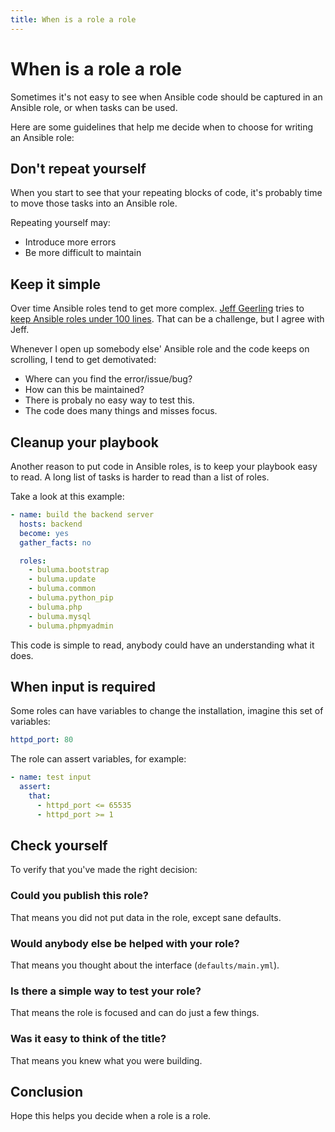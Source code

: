 ```yaml
---
title: When is a role a role
---
```


# When is a role a role

Sometimes it's not easy to see when Ansible code should be captured in an Ansible role, or when tasks can be used.

Here are some guidelines that help me decide when to choose for writing an Ansible role:

## Don't repeat yourself

When you start to see that your repeating blocks of code, it's probably time to move those tasks into an Ansible role.

Repeating yourself may:
- Introduce more errors
- Be more difficult to maintain

## Keep it simple

Over time Ansible roles tend to get more complex. [Jeff Geerling](https://www.jeffgeerling.com/) tries to [keep Ansible roles under 100 lines](https://www.ansible.com/blog/make-your-ansible-playbooks-flexible-maintainable-and-scalable). That can be a challenge, but I agree with Jeff.

Whenever I open up somebody else' Ansible role and the code keeps on scrolling, I tend to get demotivated:

- Where can you find the error/issue/bug?
- How can this be maintained?
- There is probaly no easy way to test this.
- The code does many things and misses focus.

## Cleanup your playbook

Another reason to put code in Ansible roles, is to keep your playbook easy to read. A long list of tasks is harder to read than a list of roles.

Take a look at this example:

```yaml
- name: build the backend server
  hosts: backend
  become: yes
  gather_facts: no

  roles:
    - buluma.bootstrap
    - buluma.update
    - buluma.common
    - buluma.python_pip
    - buluma.php
    - buluma.mysql
    - buluma.phpmyadmin
```

This code is simple to read, anybody could have an understanding what it does.

## When input is required

Some roles can have variables to change the installation, imagine this set of variables:

```yaml
httpd_port: 80
```

The role can assert variables, for example:

```yaml
- name: test input
  assert:
    that:
      - httpd_port <= 65535
      - httpd_port >= 1
```

## Check yourself

To verify that you've made the right decision:

### Could you publish this role?

That means you did not put data in the role, except sane defaults.

### Would anybody else be helped with your role?

That means you thought about the interface (`defaults/main.yml`).

### Is there a simple way to test your role?

That means the role is focused and can do just a few things.

### Was it easy to think of the title?

That means you knew what you were building.

## Conclusion

Hope this helps you decide when a role is a role.
